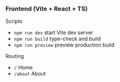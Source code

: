### Frontend (Vite + React + TS)

Scripts
- `npm run dev` start Vite dev server
- `npm run build` type-check and build
- `npm run preview` preview production build

Routing
- `/` Home
- `/about` About


